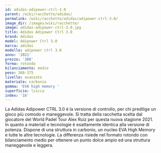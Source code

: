 ```yaml
---
id: adidas-adipower-ctrl-3.0
parent: /wiki/racchette/adidas/
permalink: /wiki/racchette/adidas/adipower-ctrl-3.0/
image_dir: /images/wiki/racchette/
image: adidas-adipower-ctrl-3.0.jpg
title: Adidas Adipower Ctrl 3.0
brand: Adidas
model: Adipower Ctrl 3.0
marca: adidas
modello: adipower ctrl 3.0
anno: '2021'
prezzo: '300'
forma: rotonda
bilanciamento: medio
peso: 360-375
livello: avanzato
materiale: carbonio
gomma: 'EVA high memory '
superficie: liscia
index: '16'
---
```

La Adidas Adipower CTRL 3.0 è la versione di controllo, per chi predilige un gioco più comodo e maneggevole. Si tratta della racchetta scelta dal giocatore del World Padel Tour Alex Ruiz per questa nuova stagione 2021. In quanto a materiali e tecnologie è esattamente identica alla versione di potenza. Dispone di una struttura in carbonio, un nucleo EVA High Memory e tutte le altre tecnologie. La differenza risiede nel formato rotondo con bilanciamento medio per ottenere un punto dolce ampio ed una struttura maneggevole e leggera.